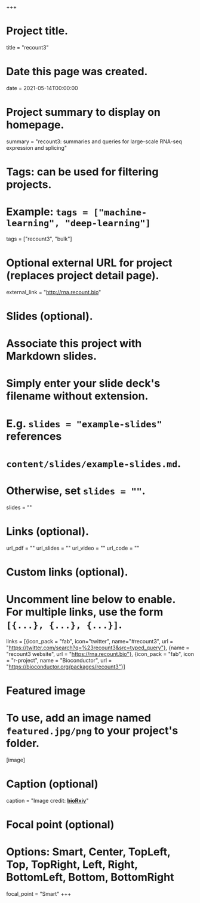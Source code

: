 +++
# Project title.
title = "recount3"

# Date this page was created.
date = 2021-05-14T00:00:00

# Project summary to display on homepage.
summary = "recount3: summaries and queries for large-scale RNA-seq expression and splicing"

# Tags: can be used for filtering projects.
# Example: `tags = ["machine-learning", "deep-learning"]`
tags = ["recount3", "bulk"]

# Optional external URL for project (replaces project detail page).
external_link = "http://rna.recount.bio"

# Slides (optional).
#   Associate this project with Markdown slides.
#   Simply enter your slide deck's filename without extension.
#   E.g. `slides = "example-slides"` references 
#   `content/slides/example-slides.md`.
#   Otherwise, set `slides = ""`.
slides = ""

# Links (optional).
url_pdf = ""
url_slides = ""
url_video = ""
url_code = ""

# Custom links (optional).
#   Uncomment line below to enable. For multiple links, use the form `[{...}, {...}, {...}]`.
links = [{icon_pack = "fab", icon="twitter", name="#recount3", url = "https://twitter.com/search?q=%23recount3&src=typed_query"}, {name = "recount3 website", url = "https://rna.recount.bio"}, {icon_pack = "fab", icon = "r-project", name = "Bioconductor", url = "https://bioconductor.org/packages/recount3"}]

# Featured image
# To use, add an image named `featured.jpg/png` to your project's folder. 
[image]
  # Caption (optional)
  caption = "Image credit: [**bioRxiv**](https://TODO)"
  
  # Focal point (optional)
  # Options: Smart, Center, TopLeft, Top, TopRight, Left, Right, BottomLeft, Bottom, BottomRight
  focal_point = "Smart"
+++



